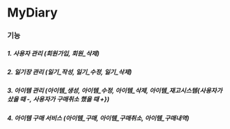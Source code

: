 # MyDiary

### 기능
##### 1. 사용자 관리 (회원가입, 회원_삭제)
##### 2. 일기장 관리 (일기_작성, 일기_수정, 일기_삭제)
##### 3. 아이템 관리 (아이템_생성, 아이템_수정, 아이템_삭제, 아이템_재고시스템{사용자가 샀을 때 -, 사용자가 구매취소 했을 때 +})
##### 4. 아이템 구매 서비스 (아이템_구매, 아이템_구매취소, 아이템_구매내역)

